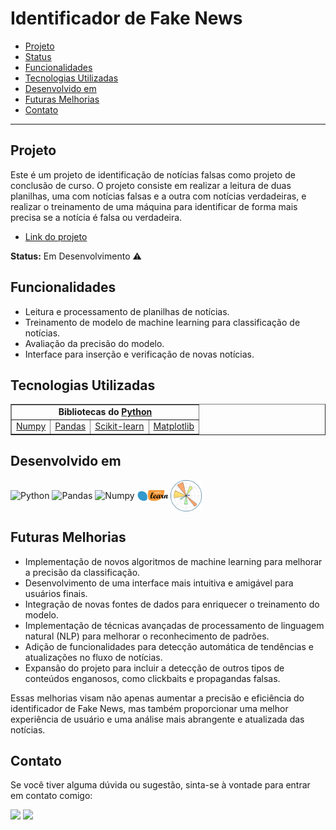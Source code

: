 # Identificador de Fake News

- [Projeto](#projeto)
- [Status](#status)
- [Funcionalidades](#funcionalidades)
- [Tecnologias Utilizadas](#tecnologias-utilizadas)
- [Desenvolvido em](#desenvolvido-em)
- [Futuras Melhorias](#futuras-melhorias)
- [Contato](#contato)

---

## Projeto

Este é um projeto de identificação de notícias falsas como projeto de conclusão de curso. 
O projeto consiste em realizar a leitura de duas planilhas, uma com notícias falsas e a outra com notícias verdadeiras, e realizar o treinamento de uma máquina para identificar de forma mais precisa se a notícia é falsa ou verdadeira.

- <a href="https://colab.research.google.com/drive/1ju1Qaehq30fAi1n84kKWIAJgNX-TfCWF">Link do projeto</a>

**Status:** Em Desenvolvimento ⚠

## Funcionalidades

- Leitura e processamento de planilhas de notícias.
- Treinamento de modelo de machine learning para classificação de notícias.
- Avaliação da precisão do modelo.
- Interface para inserção e verificação de novas notícias.

## Tecnologias Utilizadas

<table border="1">
  <tr>
    <td colspan="4" align="center"><b>Bibliotecas do <a href="https://www.python.org/">Python</a></b></td>
  </tr>
  <tr>
    <td><a href="https://numpy.org/">Numpy</a></td>
    <td><a href="https://pandas.pydata.org/">Pandas</a></td>
    <td><a href="https://scikit-learn.org/">Scikit-learn</a></td>
    <td><a href="https://matplotlib.org/">Matplotlib</a></td>
  </tr>
</table>

## Desenvolvido em

<div style="display: inline-block;">
  <img align="center" alt="Python" src="https://img.icons8.com/?size=50&id=13441&format=png&color=000000" width="50"/>
  <img align="center" alt="Pandas" src="https://img.icons8.com/?size=50&id=xSkewUSqtErH&format=png&color=000000" width="50"/>
  <img align="center" alt="Numpy" src="https://img.icons8.com/?size=50&id=aR9CXyMagKIS&format=png&color=000000" width="50"/>
  <img align="center" alt="Scikit-learn" src="https://raw.githubusercontent.com/andersonfs94/Identificador_Fake_News/main/icones/scikit-learn.png" width="50"/>
  <img align="center" alt="Matplotlib" src="https://raw.githubusercontent.com/andersonfs94/Identificador_Fake_News/e060b23e3dc0b714ba813391cc0baa294b27a96b/icones/matplotlib-seeklogo.svg" width="50"/>
</div>

## Futuras Melhorias

- Implementação de novos algoritmos de machine learning para melhorar a precisão da classificação.
- Desenvolvimento de uma interface mais intuitiva e amigável para usuários finais.
- Integração de novas fontes de dados para enriquecer o treinamento do modelo.
- Implementação de técnicas avançadas de processamento de linguagem natural (NLP) para melhorar o reconhecimento de padrões.
- Adição de funcionalidades para detecção automática de tendências e atualizações no fluxo de notícias.
- Expansão do projeto para incluir a detecção de outros tipos de conteúdos enganosos, como clickbaits e propagandas falsas.

Essas melhorias visam não apenas aumentar a precisão e eficiência do identificador de Fake News, mas também proporcionar uma melhor experiência de usuário e uma análise mais abrangente e atualizada das notícias.

## Contato

Se você tiver alguma dúvida ou sugestão, sinta-se à vontade para entrar em contato comigo:

[<img src="https://img.icons8.com/?size=55&id=13930&format=png&color=000000"/>](https://www.linkedin.com/in/anderson-santana94/) [<img src="https://img.icons8.com/?size=55&id=63777&format=png&color=000000"/>](https://github.com/andersonfs94?tab=repositories)
